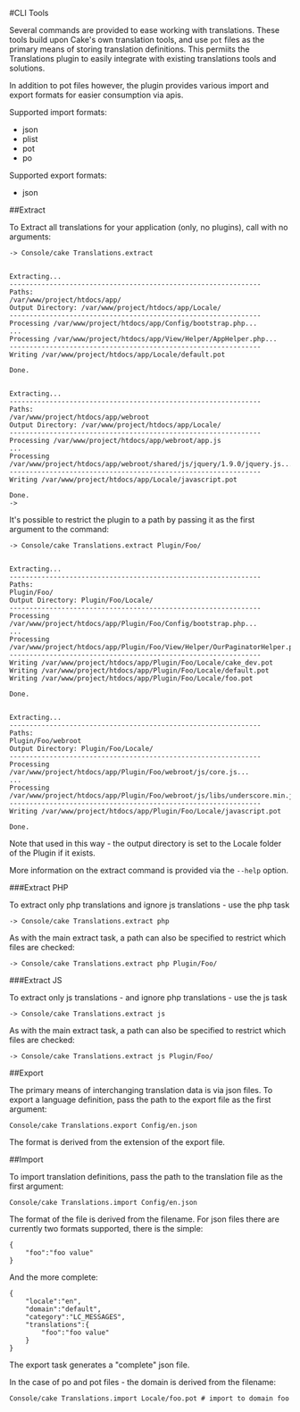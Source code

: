 #CLI Tools

Several commands are provided to ease working with translations. These tools build upon Cake's
own translation tools, and use `pot` files as the primary means of storing translation definitions.
This permiits the Translations plugin to easily integrate with existing translations tools and
solutions.

In addition to pot files however, the plugin provides various import and export formats for
easier consumption via apis.

Supported import formats:

 * json
 * plist
 * pot
 * po

Supported export formats:

 * json

##Extract

To Extract all translations for your application (only, no plugins), call with no arguments:

	-> Console/cake Translations.extract


	Extracting...
	---------------------------------------------------------------
	Paths:
	/var/www/project/htdocs/app/
	Output Directory: /var/www/project/htdocs/app/Locale/
	---------------------------------------------------------------
	Processing /var/www/project/htdocs/app/Config/bootstrap.php...
	...
	Processing /var/www/project/htdocs/app/View/Helper/AppHelper.php...
	---------------------------------------------------------------
	Writing /var/www/project/htdocs/app/Locale/default.pot

	Done.


	Extracting...
	---------------------------------------------------------------
	Paths:
	/var/www/project/htdocs/app/webroot
	Output Directory: /var/www/project/htdocs/app/Locale/
	---------------------------------------------------------------
	Processing /var/www/project/htdocs/app/webroot/app.js
	...
	Processing /var/www/project/htdocs/app/webroot/shared/js/jquery/1.9.0/jquery.js...
	---------------------------------------------------------------
	Writing /var/www/project/htdocs/app/Locale/javascript.pot

	Done.
	->

It's possible to restrict the plugin to a path by passing it as the first argument to the command:

	-> Console/cake Translations.extract Plugin/Foo/


	Extracting...
	---------------------------------------------------------------
	Paths:
	Plugin/Foo/
	Output Directory: Plugin/Foo/Locale/
	---------------------------------------------------------------
	Processing /var/www/project/htdocs/app/Plugin/Foo/Config/bootstrap.php...
	...
	Processing /var/www/project/htdocs/app/Plugin/Foo/View/Helper/OurPaginatorHelper.php...
	---------------------------------------------------------------
	Writing /var/www/project/htdocs/app/Plugin/Foo/Locale/cake_dev.pot
	Writing /var/www/project/htdocs/app/Plugin/Foo/Locale/default.pot
	Writing /var/www/project/htdocs/app/Plugin/Foo/Locale/foo.pot

	Done.


	Extracting...
	---------------------------------------------------------------
	Paths:
	Plugin/Foo/webroot
	Output Directory: Plugin/Foo/Locale/
	---------------------------------------------------------------
	Processing /var/www/project/htdocs/app/Plugin/Foo/webroot/js/core.js...
	...
	Processing /var/www/project/htdocs/app/Plugin/Foo/webroot/js/libs/underscore.min.js...
	---------------------------------------------------------------
	Writing /var/www/project/htdocs/app/Plugin/Foo/Locale/javascript.pot

	Done.

Note that used in this way - the output directory is set to the Locale folder of the Plugin
if it exists.

More information on the extract command is provided via the `--help` option.

###Extract PHP

To extract only php translations and ignore js translations - use the php task

	-> Console/cake Translations.extract php

As with the main extract task, a path can also be specified to restrict which files are checked:

	-> Console/cake Translations.extract php Plugin/Foo/

###Extract JS

To extract only js translations - and ignore php translations - use the js task

	-> Console/cake Translations.extract js

As with the main extract task, a path can also be specified to restrict which files are checked:

	-> Console/cake Translations.extract js Plugin/Foo/

##Export

The primary means of interchanging translation data is via json files. To export a language
definition, pass the path to the export file as the first argument:

	Console/cake Translations.export Config/en.json

The format is derived from the extension of the export file.

##Import

To import translation definitions, pass the path to the translation file as the first argument:

	Console/cake Translations.import Config/en.json

The format of the file is derived from the filename. For json files there are currently two formats
supported, there is the simple:

	{
		"foo":"foo value"
	}

And the more complete:

	{
		"locale":"en",
		"domain":"default",
		"category":"LC_MESSAGES",
		"translations":{
			"foo":"foo value"
		}
	}

The export task generates a "complete" json file.

In the case of po and pot files - the domain is derived from the filename:

	Console/cake Translations.import Locale/foo.pot # import to domain foo
